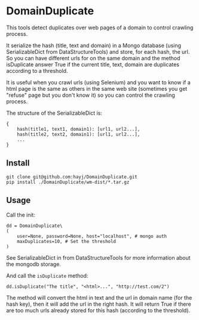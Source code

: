 # DomainDuplicate

This tools detect duplicates over web pages of a domain to control crawling process.

It serialize the hash (title, text and domain) in a Mongo database (using SerializableDict from DataStructureTools) and store, for each hash, the url. So you can have different urls for on the same domain and the method isDuplicate answer True if the current title, text, domain are duplicates according to a threshold.

It is useful when you crawl urls (using Selenium) and you want to know if a html page is the same as others in the same web site (sometimes you get "refuse" page but you don't know it) so you can control the crawling process.

The structure of the SerializableDict is:

	{
		hash(title1, text1, domain1): [url1, url2...],
		hash(title2, text2, domain1): [url1, url2...],
		...
	}

## Install

	git clone git@github.com:hayj/DomainDuplicate.git
	pip install ./DomainDuplicate/wm-dist/*.tar.gz

## Usage

Call the init:

	dd = DomainDuplicate\
	(
		user=None, password=None, host="localhost", # mongo auth
		maxDuplicates=10, # Set the threshold
	)

See SerializableDict in from DataStructureTools for more information about the mongodb storage.

And call the `isDuplicate` method:

	dd.isDuplicate("The title", "<html>...", "http://test.com/2")

The method will convert the html in text and the url in domain name (for the hash key), then it will add the url in the right hash. It will return True if there are too much urls already stored for this hash (according to the threshold).